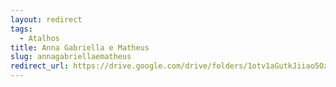 ```yaml
---
layout: redirect
tags:
  - Atalhos
title: Anna Gabriella e Matheus
slug: annagabriellaematheus
redirect_url: https://drive.google.com/drive/folders/1otv1aGutkJiiao5Oz_hWUWUHk6tqJr-g?usp=drive_link
---
```

